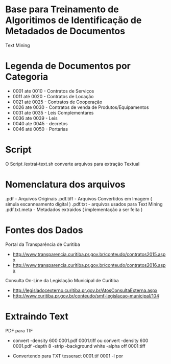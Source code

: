
# Base para Treinamento de Algoritimos de Identificação de Metadados de Documentos

  Text Mining 

# Legenda de Documentos por Categoria
- 0001 ate 0010 - Contratos de Serviços
- 0011 até 0020 - Contratos de Locação
- 0021 até 0025 - Contratos de Cooperação
- 0026 ate 0030 - Contratos de venda de Produtos/Equipamentos 
- 0031 ate 0035 - Leis Complementares
- 0036 ate 0039 - Leis
- 0040 ate 0045 - decretos
- 0046 até 0050 - Portarias


# Script 

 O Script /extrai-text.sh converte arquivos para extração Textual



# Nomenclatura dos arquivos 
 .pdf - Arquivos Originais
 .pdf.tiff - Arquivos Convertidos em Imagem ( simula escanneamento digital )
 .pdf.txt - arquivos usados para Text Mining
 .pdf.txt.meta - Metadados extraidos ( implementação a ser feita )
 



# Fontes dos Dados

 Portal da Transparência de Curitiba 
 - http://www.transparencia.curitiba.pr.gov.br/conteudo/contratos2015.aspx
 - http://www.transparencia.curitiba.pr.gov.br/conteudo/contratos2016.aspx

 
 Consulta On-Line da Legislação Municipal de Curitiba
 - http://legisladocexterno.curitiba.pr.gov.br/AtosConsultaExterna.aspx
 - http://www.curitiba.pr.gov.br/conteudo/smf-legislacao-municipal/104


# Extraindo Text

PDF para TIF 
 - convert -density 600 0001.pdf 0001.tiff
  ou 
  convert -density 600  0001.pdf -depth 8 -strip -background white -alpha off 0001.tiff

 - Convertendo para TXT
  tesseract 0001.tif 0001 -l por










